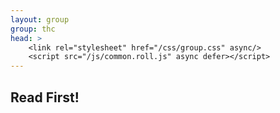 ```yaml
---
layout: group
group: thc
head: >
    <link rel="stylesheet" href="/css/group.css" async/>
    <script src="/js/common.roll.js" async defer></script>
---
```


## Read First!
